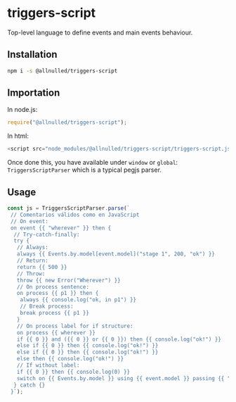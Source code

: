 # triggers-script

Top-level language to define events and main events behaviour.

## Installation

```sh
npm i -s @allnulled/triggers-script
```

## Importation

In node.js:

```js
require("@allnulled/triggers-script");
```

In html:

```js
<script src="node_modules/@allnulled/triggers-script/triggers-script.js"></script>
```

Once done this, you have available under `window` or `global`: `TriggersScriptParser` which is a typical pegjs parser.

## Usage

```js
const js = TriggersScriptParser.parse(`
 // Comentarios válidos como en JavaScript
 // On event:
 on event {{ "wherever" }} then {
  // Try-catch-finally:
  try {
   // Always:
   always {{ Events.by.model[event.model]("stage 1", 200, "ok") }}
   // Return:
   return {{ 500 }}
   // Throw:
   throw {{ new Error("Wherever") }}
   // On process sentence:
   on process {{ p1 }} then {
    always {{ console.log("ok, in p1") }}
    // Break process:
    break process {{ p1 }}
   }
   // On process label for if structure:
   on process {{ wherever }}
   if {{ 0 }} and ({{ 0 }} or {{ 0 }}) then {{ console.log("ok!") }}
   else if {{ 0 }} then {{ console.log("ok!") }}
   else if {{ 0 }} then {{ console.log("ok!") }}
   else then {{ console.log("ok!") }}
   // If without label:
   if {{ 0 }} then {{ console.log(0) }}
   switch on {{ Events.by.model }} using {{ event.model }} passing {{ "stage 1", 200, "ok" }}
  } catch {}
 }`);
```